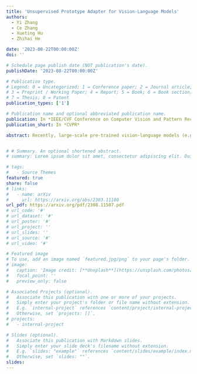 ```yaml
---
title: 'Unsupervised Prototype Adapter for Vision-Language Models'
authors:
  - Yi Zhang
  - Ce Zhang
  - Xueting Hu
  - Zhihai He

date: '2023-08-22T00:00:00Z'
doi: ''

# Schedule page publish date (NOT publication's date).
publishDate: '2023-08-22T00:00:00Z'

# Publication type.
# Legend: 0 = Uncategorized; 1 = Conference paper; 2 = Journal article;
# 3 = Preprint / Working Paper; 4 = Report; 5 = Book; 6 = Book section;
# 7 = Thesis; 8 = Patent
publication_types: ['1']

# Publication name and optional abbreviated publication name.
publication: In *IEEE/CVF Conference on Computer Vision and Pattern Recognition*
publication_short: In *CVPR*

abstract: Recently, large-scale pre-trained vision-language models (e.g. CLIP and ALIGN) have demonstrated remarkable effectiveness in acquiring transferable visual representations. To leverage the valuable knowledge encoded within these models for downstream tasks, several fine-tuning approaches, including prompt tuning methods and adapter-based methods, have been developed to adapt vision-language models effectively with supervision. However, these methods rely on the availability of annotated samples, which can be labor-intensive and time-consuming to acquire, thus limiting scalability. To address this issue, in this work, we design an unsupervised fine-tuning approach for vision-language models called Unsupervised Prototype Adapter (UP-Adapter). Specifically, for the unannotated target datasets, we leverage the text-image aligning capability of CLIP to automatically select the most confident samples for each class. Utilizing these selected samples, we generate class prototypes, which serve as the initialization for the learnable prototype model. After fine-tuning, the prototype model prediction is combined with the original CLIP's prediction by a residual connection to perform downstream recognition tasks. Our extensive experimental results on image recognition and domain generalization show that the proposed unsupervised method outperforms 8-shot CoOp, 8-shot Tip-Adapter, and also the state-of-the-art UPL method by large margins.


# # Summary. An optional shortened abstract.
# summary: Lorem ipsum dolor sit amet, consectetur adipiscing elit. Duis posuere tellus ac convallis placerat. Proin tincidunt magna sed ex sollicitudin condimentum.

# tags:
#   - Source Themes
featured: true
share: false
# links:
#   - name: arXiv
#     url: https://arxiv.org/abs/2303.11180
url_pdf: https://arxiv.org/pdf/2308.11507.pdf
# url_code: '#'
# url_dataset: '#'
# url_poster: '#'
# url_project: ''
# url_slides: ''
# url_source: '#'
# url_video: '#'

# Featured image
# To use, add an image named `featured.jpg/png` to your page's folder.
# image:
#   caption: 'Image credit: [**Unsplash**](https://unsplash.com/photos/pLCdAaMFLTE)'
#   focal_point: ''
#   preview_only: false

# Associated Projects (optional).
#   Associate this publication with one or more of your projects.
#   Simply enter your project's folder or file name without extension.
#   E.g. `internal-project` references `content/project/internal-project/index.md`.
#   Otherwise, set `projects: []`.
# projects:
#   - internal-project

# Slides (optional).
#   Associate this publication with Markdown slides.
#   Simply enter your slide deck's filename without extension.
#   E.g. `slides: "example"` references `content/slides/example/index.md`.
#   Otherwise, set `slides: ""`.
slides:
---
```

<!-- 
{{% callout note %}}
Click the _Cite_ button above to demo the feature to enable visitors to import publication metadata into their reference management software.
{{% /callout %}}

Supplementary notes can be added here, including [code and math](https://wowchemy.com/docs/content/writing-markdown-latex/). -->
